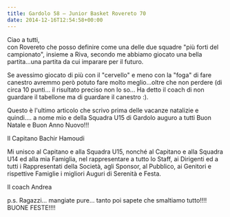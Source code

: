 ```yaml
---
title: Gardolo 58 – Junior Basket Rovereto 70
date: 2014-12-16T12:54:58+00:00
---
```

Ciao a tutti,  
con Rovereto che posso definire come una delle due squadre "più forti del campionato", insieme a Riva, secondo me abbiamo giocato una bella partita…una partita da cui imparare per il futuro.

Se avessimo giocato di più con il "cervello" e meno con la "foga" di fare canestro avremmo però potuto fare molto meglio…oltre che non perdere (di circa 10 punti… il risultato preciso non lo so… Ha detto il coach di non guardare il tabellone ma di guardare il canestro :).

Questo è l'ultimo articolo che scrivo prima delle vacanze natalizie e quindi…. a nome mio e della Squadra U15 di Gardolo auguro a tutti Buon Natale e Buon Anno Nuovo!!!

Il Capitano Bachir Hamoudi

Mi unisco al Capitano e alla Squadra U15, nonché al Capitano e alla Squadra U14 ed alla mia Famiglia, nel rappresentare a tutto lo Staff, ai Dirigenti ed a tutti i Rappresentati della Società, agli Sponsor, al Pubblico, ai Genitori e rispettive Famiglie i migliori Auguri di Serenità e Festa.

Il coach Andrea

p.s. Ragazzi… mangiate pure… tanto poi sapete che smaltiamo tutto!!!! BUONE FESTE!!!!